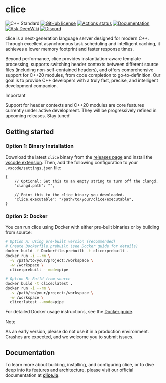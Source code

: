 <!-- Begin section: Overview -->

# clice

![C++ Standard](https://img.shields.io/badge/C++-23-blue.svg)
[![GitHub license](https://img.shields.io/github/license/clice-io/clice)](https://github.com/clice-io/clice/blob/main/LICENSE)
[![Actions status](https://github.com/clice-io/clice/workflows/CI/badge.svg)](https://github.com/clice-io/clice/actions)
[![Documentation](https://img.shields.io/badge/view-documentation-blue)](https://clice.io)
[![Ask DeepWiki](https://deepwiki.com/badge.svg)](https://deepwiki.com/clice-io/clice)
[![Discord](https://img.shields.io/badge/Discord-%235865F2.svg?logo=discord&logoColor=white)](https://discord.gg/PA3UxW2VA3)

clice is a next-generation language server designed for modern C++. Through excellent asynchronous task scheduling and intelligent caching, it achieves a lower memory footprint and faster response times.

Beyond performance, clice provides instantiation-aware template processing, supports switching header contexts between different source files (including non-self-contained headers), and offers comprehensive support for C++20 modules, from code completion to go-to-definition. Our goal is to provide C++ developers with a truly fast, precise, and intelligent development companion.

> [!IMPORTANT]
> Support for header contexts and C++20 modules are core features currently under active development. They will be progressively refined in upcoming releases. Stay tuned!

## Getting started

### Option 1: Binary Installation

Download the latest `clice` binary from the [releases page](https://github.com/clice-io/clice/releases) and install the [vscode extension](https://marketplace.visualstudio.com/items?itemName=ykiko.clice-vscode). Then, add the following configuration to your `.vscode/settings.json` file:

```jsonc
{
    // Optional: Set this to an empty string to turn off the clangd.
    "clangd.path": "",

    // Point this to the clice binary you downloaded.
    "clice.executable": "/path/to/your/clice/executable",
}
```

### Option 2: Docker

You can run clice using Docker with either pre-built binaries or by building from source:

```bash
# Option A: Using pre-built version (recommended)
# Create Dockerfile.prebuilt (see Docker guide for details)
docker build -f Dockerfile.prebuilt -t clice:prebuilt .
docker run -i --rm \
  -v /path/to/your/project:/workspace \
  -w /workspace \
  clice:prebuilt --mode=pipe

# Option B: Build from source
docker build -t clice:latest .
docker run -i --rm \
  -v /path/to/your/project:/workspace \
  -w /workspace \
  clice:latest --mode=pipe
```

For detailed Docker usage instructions, see the [Docker guide](https://clice.io/guide/docker).

> [!NOTE]
> As an early version, please do not use it in a production environment. Crashes are expected, and we welcome you to submit issues.

## Documentation

To learn more about building, installing, and configuring clice, or to dive deep into its features and architecture, please visit our official documentation at [**clice.io**](https://clice.io/).
